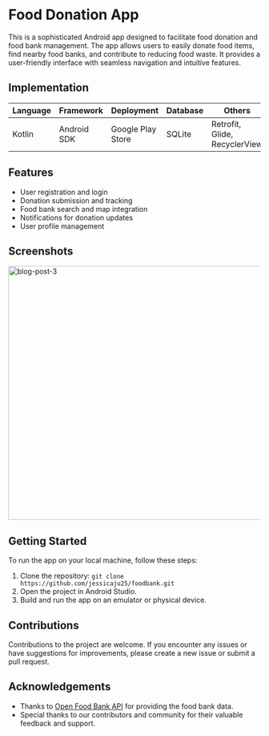 # Food Donation App

This is a sophisticated Android app designed to facilitate food donation and food bank management. The app allows users to easily donate food items, find nearby food banks, and contribute to reducing food waste. It provides a user-friendly interface with seamless navigation and intuitive features.

## Implementation

| Language  | Framework       | Deployment       | Database       | Others                     |
|-----------|-----------------|------------------|----------------|----------------------------|
| Kotlin    | Android SDK     | Google Play Store| SQLite         | Retrofit, Glide, RecyclerView |

## Features

- User registration and login
- Donation submission and tracking
- Food bank search and map integration
- Notifications for donation updates
- User profile management

## Screenshots

<img width="506" alt="blog-post-3" src="https://github.com/jessicaju25/fooddonationapp/assets/116128813/4271dace-1b57-4bf4-afed-432b5d9bc737">

## Getting Started

To run the app on your local machine, follow these steps:

1. Clone the repository: `git clone https://github.com/jessicaju25/foodbank.git`
2. Open the project in Android Studio.
3. Build and run the app on an emulator or physical device.

## Contributions

Contributions to the project are welcome. If you encounter any issues or have suggestions for improvements, please create a new issue or submit a pull request.

## Acknowledgements

- Thanks to [Open Food Bank API](https://www.openfoodbank.org) for providing the food bank data.
- Special thanks to our contributors and community for their valuable feedback and support.
